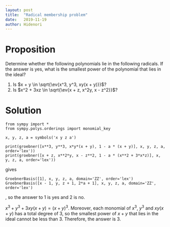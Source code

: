 ```yaml
---
layout: post
title:  "Radical membership problem"
date:   2019-11-19
author: Hidenori
---
```


# Proposition
Determine whether the following polynomials lie in the following radicals.
If the answer is yes, what is the smallest power of the polynomial that lies in the ideal?

1. Is $x + y \in \sqrt{\ev{x^3, y^3, xy(x + y)}}$?
1. Is $x^2 + 3xz \in \sqrt{\ev{x + z, x^2y, x - z^2}}$?

# Solution

    from sympy import *
    from sympy.polys.orderings import monomial_key

    x, y, z, a = symbols('x y z a')

    print(groebner([x**3, y**3, x*y*(x + y), 1 - a * (x + y)], x, y, z, a, order='lex'))
    print(groebner([x + z, x**2*y, x - z**2, 1 - a * (x**2 + 3*x*z)], x, y, z, a, order='lex'))

gives

    GroebnerBasis([1], x, y, z, a, domain='ZZ', order='lex')
    GroebnerBasis([x - 1, y, z + 1, 2*a + 1], x, y, z, a, domain='ZZ', order='lex')

, so the answer to 1 is yes and 2 is no.

$x^3 + y^3 + 3xy(x + y) = (x + y)^3$.
Moreover, each monomial of $x^3$, $y^3$ and $xy(x + y)$ has a total degree of 3, so the smallest power of $x + y$ that lies in the ideal cannot be less than 3.
Therefore, the answer is 3.

